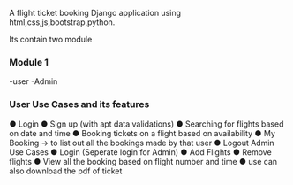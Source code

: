 A flight ticket booking Django application using html,css,js,bootstrap,python.

Its contain two module 
### Module 1
-user
-Admin
### User Use Cases and its features
●	Login
●	Sign up (with apt data validations)
●	Searching for flights based on date and time
●	Booking tickets on a flight based on availability
●	My Booking -> to list out all the bookings made by that user
●	Logout
		Admin Use Cases
●	Login (Seperate login for Admin)
●	Add Flights
●	Remove flights
●	View all the booking based on flight number and time
●	use can also download the pdf of ticket 





